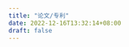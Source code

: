 ```yaml
---
title: "论文/专利"
date: 2022-12-16T13:32:14+08:00
draft: false
---
```


<script>
window.location.href = "/publication/";
</script>